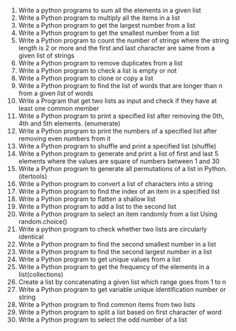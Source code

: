 1. Write a python programs to sum all the elements in a given list  
2. Write a Python program to multiply all the items in a list  
3. Write a Python program to get the largest number from a list  
4. Write a Python program to get the smallest number from a list  
5. Write a Python program to count the number of strings where the string length is 2 or more and the first and last character are same from a given list of strings  
6.  Write a Python program to remove duplicates from a list  
7.  Write a Python program to check a list is empty or not 
8.  Write a Python program to clone or copy a list  
9.  Write a Python program to find the list of words that are longer than n from a given list of words  
10. Write a Program that get two lists as input and check if they have at least one common member  
11. Write a Python program to print a specified list after removing the 0th, 4th and 5th elements. (enumerate)  
12.  Write a Python program to print the numbers of a specified list after removing even numbers from it  
13.  Write a Python program to shuffle and print a specified list (shuffle)  
14.  Write a Python program to generate and print a list of first and last 5 elements where the values are square of numbers between 1 and 30  
15.  Write a Python program to generate all permutations of a list in Python. (itertools)  
16.  Write a Python program to convert a list of characters into a string  
17.  Write a Python program to find the index of an item in a specified list  
18.  Write a Python program to flatten a shallow list  
19.  Write a Python program to add a list to the second list  
20.  Write a Python program to select an item randomly from a list Using random.choice()  
21.  Write a python program to check whether two lists are circularly identical  
22.  Write a Python program to find the second smallest number in a list  
23.  Write a Python program to find the second largest number in a list  
24.  Write a Python program to get unique values from a list  
25.  Write a Python program to get the frequency of the elements in a list(collections)  
26.  Create a list by concatenating a given list which range goes from 1 to n  
27.  Write a Python program to get variable unique identification number or string  
28.  Write a Python program to find common items from two lists  
29.  Write a Python program to split a list based on first character of word  
30.  Write a Python program to select the odd number of a list  